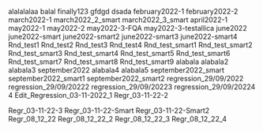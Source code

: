 alalalalaa
balal
finally123
gfdgd
dsada
february2022-1
february2022-2
march2022-1
march2022_2_smart
march2022_3_smart
april2022-1
may2022-1
may2022-2
may2022-3-FQA
may2022-3-testallica
june2022
june2022-smart
june2022-smart2
june2022-smart3
june2022-smart4
Rnd_test1
Rnd_test2
Rnd_test3
Rnd_test4
Rnd_test_smart1
Rnd_test_smart2
Rnd_test_smart3
Rnd_test_smart4
Rnd_test_smart5
Rnd_test_smart6
Rnd_test_smart7
Rnd_test_smart8
Rnd_test_smart9
alabala
alabala2
alabala3
september2022
alabala4
alabala5
september2022_smart
september2022_smart1
september2022_smart2
regression_29/09/2022
regression_29/09/20222
regression_29/09/20223
regression_29/09/20224
4
Edit_Regression_03-11-2022_1
Regr_03-11-22-2

Regr_03-11-22-3
Regr_03-11-22-Smart
Regr_03-11-22-Smart2
Regr_08_12_22
Regr_08_12_22_2
Regr_08_12_22_3
Regr_08_12_22_4


